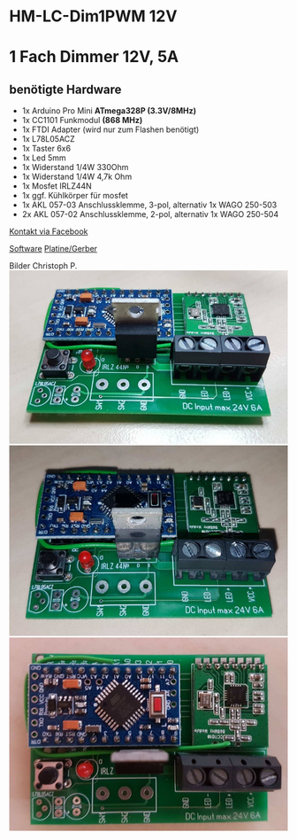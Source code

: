 # HM-LC-Dim1PWM 12V
# 1 Fach Dimmer 12V, 5A

## benötigte Hardware
* 1x Arduino Pro Mini **ATmega328P (3.3V/8MHz)**
* 1x CC1101 Funkmodul **(868 MHz)**
* 1x FTDI Adapter (wird nur zum Flashen benötigt)
* 1x L78L05ACZ
* 1x Taster 6x6
* 1x Led 5mm
* 1x Widerstand 1/4W 330Ohm
* 1x Widerstand 1/4W 4,7k Ohm
* 1x Mosfet IRLZ44N 
* 1x ggf. Kühlkörper für mosfet
* 1x AKL 057-03 Anschlussklemme, 3-pol, alternativ 1x WAGO 250-503
* 2x AKL 057-02 Anschlussklemme, 2-pol, alternativ 1x WAGO 250-504

[Kontakt via Facebook](https://www.facebook.com/ronny.thomas.83)

[Software](https://github.com/pa-pa/AskSinPP/tree/master/examples/HM-LC-Dim1PWM-CV)
[Platine/Gerber](https://github.com/ronnythomas/HM-LC-Dim1PWM-12V-V1.5/tree/master/Gerber)


Bilder Christoph P.
![complete](Images/1.jpg)
![complete](Images/2.jpg)
![complete](Images/3.jpg)

